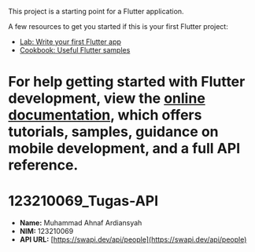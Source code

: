 
This project is a starting point for a Flutter application.

A few resources to get you started if this is your first Flutter project:

- [Lab: Write your first Flutter app](https://docs.flutter.dev/get-started/codelab)
- [Cookbook: Useful Flutter samples](https://docs.flutter.dev/cookbook)

For help getting started with Flutter development, view the
[online documentation](https://docs.flutter.dev/), which offers tutorials,
samples, guidance on mobile development, and a full API reference.
=======
# 123210069_Tugas-API

- **Name:** Muhammad Ahnaf Ardiansyah
- **NIM:** 123210069
- **API URL:** [https://swapi.dev/api/people](https://swapi.dev/api/people)

